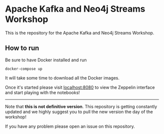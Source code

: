 # Apache Kafka and Neo4j Streams Workshop

This is the repository for the Apache Kafka and Neo4j Streams Workshop.

## How to run

Be sure to have Docker installed and run

```
docker-compose up
```

It will take some time to download all the Docker images. 

Once it's started please visit [localhost:8080](http://localhost:8080) to view the Zeppelin interface and start playing with the notebooks!

---

Note that **this is not definitive version**. This repository is getting constantly updated and we highly suggest you to pull the new version the day of the workshop!

If you have any problem please open an issue on this repository.
